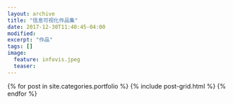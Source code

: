 ```yaml
---
layout: archive
title: "信息可视化作品集"
date: 2017-12-30T11:40:45-04:00
modified:
excerpt: "作品"
tags: []
image: 
  feature: infovis.jpeg
  teaser:
---
```



<div class="tiles">
{% for post in site.categories.portfolio %}
  {% include post-grid.html %}
{% endfor %}
</div><!-- /.tiles 把所有categories 有tableau的列出來-->

